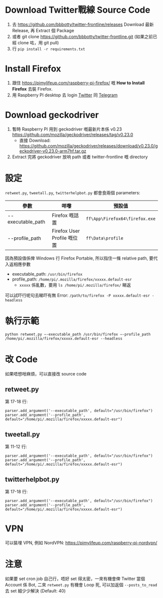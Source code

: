 # Download Twitter戰線 Source Code
1. 去 https://github.com/bbbotty/twitter-frontline/releases Download 最新 Release, 再 Extract 個 Package
1. 或者 git clone https://github.com/bbbotty/twitter-frontline.git (如果之前已經 clone 咗，用 git pull)
1. 行 `pip install -r requirements.txt`

# Install Firefox
1. 跟住 <https://pimylifeup.com/raspberry-pi-firefox/> 嘅 **How to Install Firefox** 去裝 Firefox.
1. 用 Raspberry PI desktop 去 login [Twitter](https://www.twitter.com/login) 同 [Telegram](https://web.telegram.org/)

# Download geckodriver
1. 暫時 Raspberry PI 用到 geckodriver 嘅最新片本係 v0.23 <https://github.com/mozilla/geckodriver/releases/tag/v0.23.0>
    * 直接 Download: <https://github.com/mozilla/geckodriver/releases/download/v0.23.0/geckodriver-v0.23.0-arm7hf.tar.gz>
1. Extract 完將 geckodriver 放响 path 或者 twitter-frontline 嘅 directory

# 設定
`retweet.py`, `tweetall.py`, `twitterhelpbot.py` 都會食兩個 parameters:

| 參數              | 咩嚟            | 預設值                       |
|-------------------|----------------|------------------------------|
| --executable_path | Firefox 嘅話置 | `ff\App\Firefox64\firefox.exe` |
| --profile_path | Firefox User Profile 嘅位置 | `ff\Data\profile` |

因為預設值係俾 Windows 行 Firefox Portable, 所以指住一條 relative path, 要代入返相應參數

* executable_path: `/usr/bin/firefox`
* profile_path: `/home/pi/.mozilla/firefox/xxxxx.default-esr`
    * `xxxxx` 係亂數，要用 `ls /home/pi/.mozilla/firefox/` 睇返

可以試吓行呢句去睇吓有無 Error: `/path/to/firefox -P xxxxx.default-esr -headless`

# 執行示範
```
python retweet.py –-executable_path /usr/bin/firefox –-profile_path /home/pi/.mozilla/firefox/xxxxx.default-esr --headless
```

# 改 Code
如果唔想咁麻煩，可以直接改 source code
## retweet.py
第 17-18 行:
```
parser.add_argument('--executable_path', default="/usr/bin/firefox")
parser.add_argument('--profile_path', default="/home/pi/.mozilla/firefox/xxxxx.default-esr")
```
## tweetall.py
第 11-12 行:
```
parser.add_argument('--executable_path', default="/usr/bin/firefox")
parser.add_argument('--profile_path', default="/home/pi/.mozilla/firefox/xxxxx.default-esr")
```
## twitterhelpbot.py
第 17-18 行:
```
parser.add_argument('--executable_path', default="/usr/bin/firefox")
parser.add_argument('--profile_path', default="/home/pi/.mozilla/firefox/xxxxx.default-esr")
```

# VPN
可以裝埋 VPN, 例如 NordVPN: <https://pimylifeup.com/raspberry-pi-nordvpn/>

# 注意
如果要 set cron job 自己行，唔好 set 得太密，一來有機會俾 Twitter 當個 Account 係 Bot, 二來 `retweet.py` 有機會 Loop 死, 可以加返個 `--posts_to_read` 去 set 細少少解決 (Default: 40)